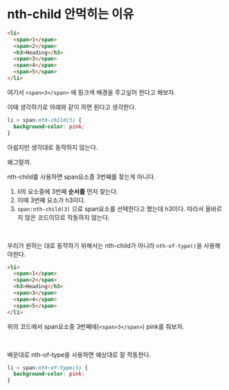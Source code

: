 # nth-child 안먹히는 이유

```html
<li>
  <span>1</span>
  <span>2</span>
  <h3>Heading</h3>
  <span>3</span>
  <span>4</span>
  <span>5</span>
</li>
```

여기서 `<span>3</span>` 에 핑크색 배경을 주고싶어 한다고 해보자.

이때 생각하기로 아래와 같이 하면 된다고 생각한다.

```css
li > span:nth-child(3) {
  background-color: pink;
}
```

아쉽지만 생각대로 동작하지 않는다.

왜그럴까.

nth-child를 사용하면 span요소중 3번째를 찾는게 아니다.

1. li의 요소중에 3번째 **순서를** 먼저 찾는다.
2. 이때 3번째 요소가 h3이다.
3. `span:nth-child(3)` 으로 span요소를 선택한다고 했는데 h3이다. 따라서 올바르지 않은 코드이므로 작동하지 않는다.

<br>

우리가 원하는 대로 동작하기 위해서는 nth-child가 아니라 `nth-of-type()`을 사용해야한다.

```html
<li>
  <span>1</span>
  <span>2</span>
  <h3>Heading</h3>
  <span>3</span>
  <span>4</span>
  <span>5</span>
</li>
```

위의 코드에서 span요소중 3번째에(`<span>3</span>`) pink를 줘보자.

<br>

배운대로 nth-of-type을 사용하면 예상대로 잘 작동한다.

```css
li > span:nth-of-type(3) {
  background-color: pink;
}
```
